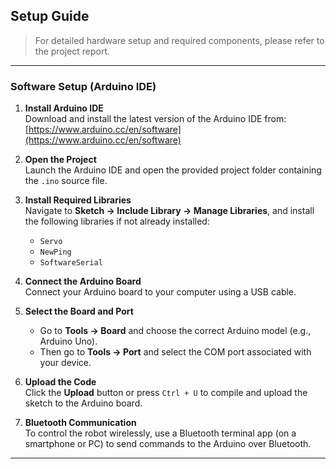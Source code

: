 ## Setup Guide

> For detailed hardware setup and required components, please refer to the project report.

---

### Software Setup (Arduino IDE)

1. **Install Arduino IDE**  
   Download and install the latest version of the Arduino IDE from:  
   [https://www.arduino.cc/en/software](https://www.arduino.cc/en/software)

2. **Open the Project**  
   Launch the Arduino IDE and open the provided project folder containing the `.ino` source file.

3. **Install Required Libraries**  
   Navigate to **Sketch → Include Library → Manage Libraries**, and install the following libraries if not already installed:
   - `Servo`
   - `NewPing`
   - `SoftwareSerial`

4. **Connect the Arduino Board**  
   Connect your Arduino board to your computer using a USB cable.

5. **Select the Board and Port**  
   - Go to **Tools → Board** and choose the correct Arduino model (e.g., Arduino Uno).  
   - Then go to **Tools → Port** and select the COM port associated with your device.

6. **Upload the Code**  
   Click the **Upload** button or press `Ctrl + U` to compile and upload the sketch to the Arduino board.

7. **Bluetooth Communication**  
   To control the robot wirelessly, use a Bluetooth terminal app (on a smartphone or PC) to send commands to the Arduino over Bluetooth.

---
